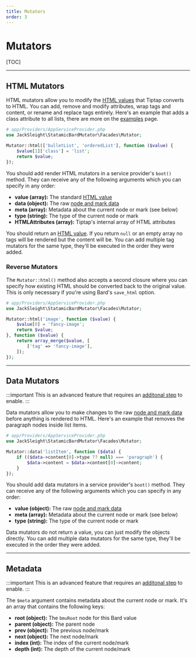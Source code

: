 ```yaml
---
title: Mutators
order: 3
---
```


# Mutators

[TOC]

---

## HTML Mutators

HTML mutators allow you to modify the [HTML values](data-formats#html-values) that Tiptap converts to HTML. You can add, remove and modify attributes, wrap tags and content, or rename and replace tags entirely. Here's an example that adds a class attribute to all lists, there are more on the [examples](examples) page.

```php
# app/Providers/AppServiceProvider.php
use JackSleight\StatamicBardMutator\Facades\Mutator;

Mutator::html(['bulletList', 'orderedList'], function ($value) {
    $value[1]['class'] = 'list';
    return $value;
});
```

You should add render HTML mutators in a service provider's `boot()` method. They can receive any of the following arguments which you can specify in any order:

* **value (array):** The standard [HTML value](data-formats)
* **data (object):** The raw [node and mark data](data-formats)
* **meta (array):** Metadata about the current node or mark (see below)
* **type (string):** The type of the current node or mark
* **HTMLAttributes (array):** Tiptap's internal array of HTML attributes

You should return an [HTML value](data-formats). If you return `null` or an empty array no tags will be rendered but the content will be. You can add multiple tag mutators for the same type, they'll be executed in the order they were added.

### Reverse Mutators

The `Mutator::html()` method also accepts a second closure where you can specify how existing HTML should be converted back to the original value. This is only necessary if you're using Bard's `save_html` option.

```php
# app/Providers/AppServiceProvider.php
use JackSleight\StatamicBardMutator\Facades\Mutator;

Mutator::html('image', function ($value) {
    $value[0] = 'fancy-image';
    return $value;
}, function ($value) {
    return array_merge($value, [
        ['tag' => 'fancy-image'],
    ]);
});
```

---

## Data Mutators

:::important
This is an advanced feature that requires an [additonal step](installation#enabling-advanced-features) to enable.
:::

Data mutators allow you to make changes to the raw [node and mark data](data-formats) before anything is rendered to HTML. Here's an example that removes the paragraph nodes inside list items.

```php
# app/Providers/AppServiceProvider.php
use JackSleight\StatamicBardMutator\Facades\Mutator;

Mutator::data('listItem', function ($data) {
    if (($data->content[0]->type ?? null) === 'paragraph') {
        $data->content = $data->content[0]->content;
    }
});
```

You should add data mutators in a service provider's `boot()` method. They can receive any of the following arguments which you can specify in any order:

* **value (object):** The raw [node and mark data](data-formats)
* **meta (array):** Metadata about the current node or mark (see below)
* **type (string):** The type of the current node or mark

Data mutators do not return a value, you can just modify the objects directly. You can add multiple data mutators for the same type, they'll be executed in the order they were added.

---

## Metadata

:::important
This is an advanced feature that requires an [additonal step](installation#enabling-advanced-features) to enable.
:::

The `$meta` argument contains metadata about the current node or mark. It's an array that contains the following keys:

* **root (object):** The `bmuRoot` node for this Bard value
* **parent (object):** The parent node
* **prev (object):** The previous node/mark
* **next (object):** The next node/mark
* **index (int):** The index of the current node/mark
* **depth (int):** The depth of the current node/mark